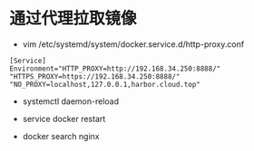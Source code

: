 # 通过代理拉取镜像

* vim /etc/systemd/system/docker.service.d/http-proxy.conf
```
[Service]
Environment="HTTP_PROXY=http://192.168.34.250:8888/" "HTTPS_PROXY=https://192.168.34.250:8888/" "NO_PROXY=localhost,127.0.0.1,harbor.cloud.top"
```


* systemctl daemon-reload
* service docker restart

* docker search nginx
